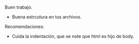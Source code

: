 Buen trabajo.

- Buena estrcutura en tus archivos.

Recomendaciones:

- Cuida la indentación, que se note que html es hijo de body.
